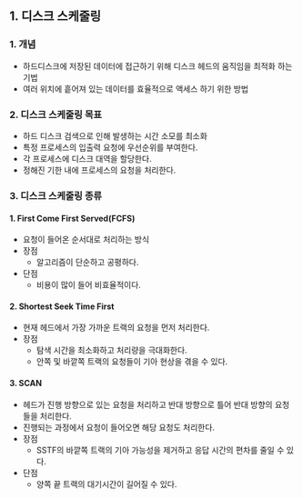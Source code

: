 ## 1. 디스크 스케줄링
### 1. 개념
- 하드디스크에 저장된 데이터에 접근하기 위해 디스크 헤드의 움직임을 최적화 하는 기법
- 여러 위치에 흩어져 있는 데이터를 효율적으로 액세스 하기 위한 방법

### 2. 디스크 스케줄링 목표
- 하드 디스크 검색으로 인해 발생하는 시간 소모를 최소화
- 특정 프로세스의 입출력 요청에 우선순위를 부여한다.
- 각 프로세스에 디스크 대역을 할당한다.
- 정해진 기한 내에 프로세스의 요청을 처리한다.

### 3. 디스크 스케줄링 종류
#### 1. First Come First Served(FCFS)
- 요청이 들어온 순서대로 처리하는 방식
- 장점
  - 알고리즘이 단순하고 공평하다.
- 단점
  - 비용이 많이 들어 비효율적이다.
#### 2. Shortest Seek Time First
- 현재 헤드에서 가장 가까운 트랙의 요청을 먼저 처리한다.
- 장점
  - 탐색 시간을 최소화하고 처리량을 극대화한다.
  - 안쪽 및 바깥쪽 트랙의 요청들이 기아 현상을 겪을 수 있다.

#### 3. SCAN
- 헤드가 진행 방향으로 있는 요청을 처리하고 반대 방향으로 틀어 반대 방향의 요청들을 처리한다.
- 진행되는 과정에서 요청이 들어오면 해당 요청도 처리한다.
- 장점
  - SSTF의 바깥쪽 트랙의 기아 가능성을 제거하고 응답 시간의 편차를 줄일 수 있다.
- 단점
  - 양쪽 끝 트랙의 대기시간이 길어질 수 있다.